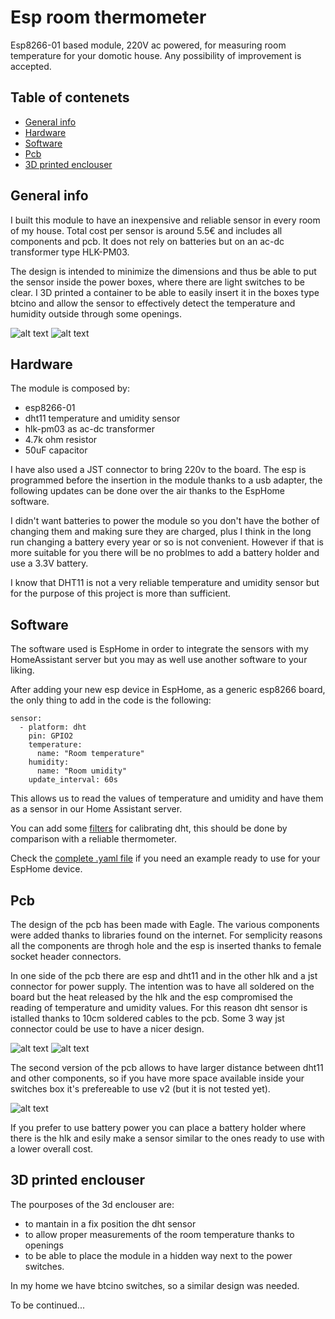 # Esp room thermometer
Esp8266-01 based module, 220V ac powered, for measuring room temperature for your domotic house.
Any possibility of improvement is accepted.

## Table of contenets
* [General info](#general-info)
* [Hardware](#hardware)
* [Software](#software)
* [Pcb](#pcb)
* [3D printed enclouser](#3d-printed-enclouser)

## General info
I built this module to have an inexpensive and reliable sensor in every room of my house. 
Total cost per sensor is around 5.5€ and includes all components and pcb. It does not rely on batteries but on an ac-dc transformer type HLK-PM03. 

The design is intended to minimize the dimensions and thus be able to put the sensor inside the power boxes, where there are light switches to be clear. I 3D printed a container to be able to easily insert it in the boxes type btcino and allow the sensor to effectively detect the temperature and humidity outside through some openings.

![alt text](/images/IMG_4552.jpg)
![alt text](/images/IMG_4554.jpg)

## Hardware
The module is composed by:
* esp8266-01
* dht11 temperature and umidity sensor
* hlk-pm03 as ac-dc transformer
* 4.7k ohm resistor
* 50uF capacitor

I have also used a JST connector to bring 220v to the board.
The esp is programmed before the insertion in the module thanks to a usb adapter, the following updates can be done over the air thanks to the EspHome software.

I didn't want batteries to power the module so you don't have the bother of changing them and making sure they are charged, plus I think in the long run changing a battery every year or so is not convenient.
However if that is more suitable for you there will be no problmes to add a battery holder and use a 3.3V battery.

I know that DHT11 is not a very reliable temperature and umidity sensor but for the purpose of this project is more than sufficient.

## Software
The software used is EspHome in order to integrate the sensors with my HomeAssistant server but you may as well use another software to your liking.

After adding your new esp device in EspHome, as a generic esp8266 board, the only thing to add in the code is the following:
```
sensor:
  - platform: dht
    pin: GPIO2
    temperature:
      name: "Room temperature"
    humidity:
      name: "Room umidity"
    update_interval: 60s
```

This allows us to read the values of temperature and umidity and have them as a sensor in our Home Assistant server.

You can add some [filters](https://esphome.io/components/sensor/index.html#sensor-filters) for calibrating dht, this should be done by comparison with a reliable thermometer.

Check the [complete .yaml file](/room-temperature.yaml.example) if you need an example ready to use for your EspHome device.

## Pcb
The design of the pcb has been made with Eagle. The various components were added thanks to libraries found on the internet.
For semplicity reasons all the components are throgh hole and the esp is inserted thanks to female socket header connectors.

In one side of the pcb there are esp and dht11 and in the other hlk and a jst connector for power supply. The intention was to have all soldered on the board but the heat released by the hlk and the esp compromised the reading of temperature and umidity values. For this reason dht sensor is istalled thanks to 10cm soldered cables to the pcb. Some 3 way jst connector could be use to have a nicer design. 

![alt text](/images/schematics.png)
![alt text](/images/board-v1.png)

The second version of the pcb allows to have larger distance between dht11 and other components, so if you have more space available inside your switches box it's prefereable to use v2 (but it is not tested yet).

![alt text](/images/board-v2.png)

If you prefer to use battery power you can place a battery holder where there is the hlk and esily make a sensor similar to the ones ready to use with a lower overall cost.

## 3D printed enclouser
The pourposes of the 3d enclouser are: 
- to mantain in a fix position the dht sensor
- to allow proper measurements of the room temperature thanks to openings 
- to be able to place the module in a hidden way next to the power switches.

In my home we have btcino switches, so a similar design was needed.

To be continued...
